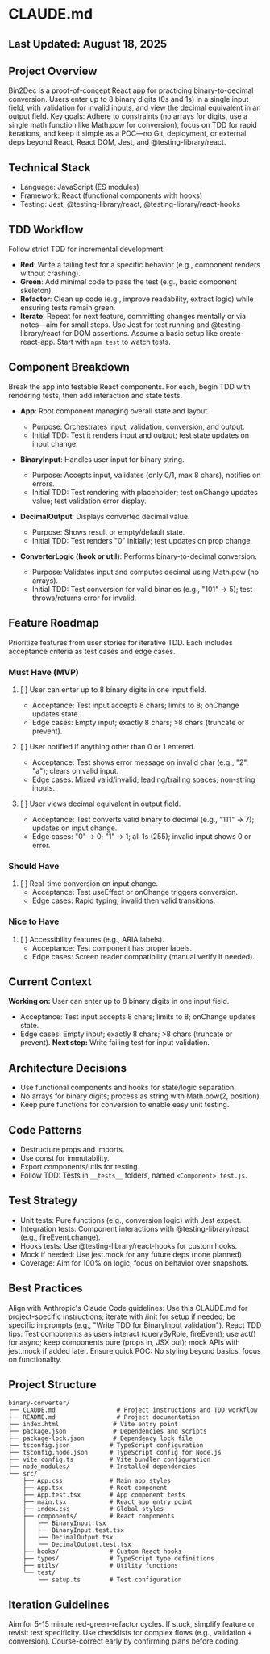 # CLAUDE.md

## Last Updated: August 18, 2025

## Project Overview
Bin2Dec is a proof-of-concept React app for practicing binary-to-decimal conversion. Users enter up to 8 binary digits (0s and 1s) in a single input field, with validation for invalid inputs, and view the decimal equivalent in an output field. Key goals: Adhere to constraints (no arrays for digits, use a single math function like Math.pow for conversion), focus on TDD for rapid iterations, and keep it simple as a POC—no Git, deployment, or external deps beyond React, React DOM, Jest, and @testing-library/react.

## Technical Stack
- Language: JavaScript (ES modules)
- Framework: React (functional components with hooks)
- Testing: Jest, @testing-library/react, @testing-library/react-hooks

## TDD Workflow
Follow strict TDD for incremental development:
- **Red**: Write a failing test for a specific behavior (e.g., component renders without crashing).
- **Green**: Add minimal code to pass the test (e.g., basic component skeleton).
- **Refactor**: Clean up code (e.g., improve readability, extract logic) while ensuring tests remain green.
- **Iterate**: Repeat for next feature, committing changes mentally or via notes—aim for small steps.
Use Jest for test running and @testing-library/react for DOM assertions. Assume a basic setup like create-react-app. Start with `npm test` to watch tests.

## Component Breakdown
Break the app into testable React components. For each, begin TDD with rendering tests, then add interaction and state tests.

- **App**: Root component managing overall state and layout.
  - Purpose: Orchestrates input, validation, conversion, and output.
  - Initial TDD: Test it renders input and output; test state updates on input change.

- **BinaryInput**: Handles user input for binary string.
  - Purpose: Accepts input, validates (only 0/1, max 8 chars), notifies on errors.
  - Initial TDD: Test rendering with placeholder; test onChange updates value; test validation error display.

- **DecimalOutput**: Displays converted decimal value.
  - Purpose: Shows result or empty/default state.
  - Initial TDD: Test renders "0" initially; test updates on prop change.

- **ConverterLogic (hook or util)**: Performs binary-to-decimal conversion.
  - Purpose: Validates input and computes decimal using Math.pow (no arrays).
  - Initial TDD: Test conversion for valid binaries (e.g., "101" -> 5); test throws/returns error for invalid.

## Feature Roadmap
Prioritize features from user stories for iterative TDD. Each includes acceptance criteria as test cases and edge cases.

### Must Have (MVP)
1. [ ] User can enter up to 8 binary digits in one input field.
   - Acceptance: Test input accepts 8 chars; limits to 8; onChange updates state.
   - Edge cases: Empty input; exactly 8 chars; >8 chars (truncate or prevent).

2. [ ] User notified if anything other than 0 or 1 entered.
   - Acceptance: Test shows error message on invalid char (e.g., "2", "a"); clears on valid input.
   - Edge cases: Mixed valid/invalid; leading/trailing spaces; non-string inputs.

3. [ ] User views decimal equivalent in output field.
   - Acceptance: Test converts valid binary to decimal (e.g., "111" -> 7); updates on input change.
   - Edge cases: "0" -> 0; "1" -> 1; all 1s (255); invalid input shows 0 or error.

### Should Have
1. [ ] Real-time conversion on input change.
   - Acceptance: Test useEffect or onChange triggers conversion.
   - Edge cases: Rapid typing; invalid then valid transitions.

### Nice to Have
1. [ ] Accessibility features (e.g., ARIA labels).
   - Acceptance: Test component has proper labels.
   - Edge cases: Screen reader compatibility (manual verify if needed).

## Current Context
**Working on:**
User can enter up to 8 binary digits in one input field.
- Acceptance: Test input accepts 8 chars; limits to 8; onChange updates state.
- Edge cases: Empty input; exactly 8 chars; >8 chars (truncate or prevent).
**Next step:** Write failing test for input validation.

## Architecture Decisions
- Use functional components and hooks for state/logic separation.
- No arrays for binary digits; process as string with Math.pow(2, position).
- Keep pure functions for conversion to enable easy unit testing.

## Code Patterns
- Destructure props and imports.
- Use const for immutability.
- Export components/utils for testing.
- Follow TDD: Tests in `__tests__` folders, named `<Component>.test.js`.

## Test Strategy
- Unit tests: Pure functions (e.g., conversion logic) with Jest expect.
- Integration tests: Component interactions with @testing-library/react (e.g., fireEvent.change).
- Hooks tests: Use @testing-library/react-hooks for custom hooks.
- Mock if needed: Use jest.mock for any future deps (none planned).
- Coverage: Aim for 100% on logic; focus on behavior over snapshots.

## Best Practices
Align with Anthropic's Claude Code guidelines: Use this CLAUDE.md for project-specific instructions; iterate with /init for setup if needed; be specific in prompts (e.g., "Write TDD for BinaryInput validation").
React TDD tips: Test components as users interact (queryByRole, fireEvent); use act() for async; keep components pure (props in, JSX out); mock APIs with jest.mock if added later. Ensure quick POC: No styling beyond basics, focus on functionality.

## Project Structure
```
binary-converter/
├── CLAUDE.md                 # Project instructions and TDD workflow
├── README.md                 # Project documentation
├── index.html               # Vite entry point
├── package.json             # Dependencies and scripts
├── package-lock.json        # Dependency lock file
├── tsconfig.json           # TypeScript configuration
├── tsconfig.node.json      # TypeScript config for Node.js
├── vite.config.ts          # Vite bundler configuration
├── node_modules/           # Installed dependencies
└── src/
    ├── App.css             # Main app styles
    ├── App.tsx             # Root component
    ├── App.test.tsx        # App component tests
    ├── main.tsx            # React app entry point
    ├── index.css           # Global styles
    ├── components/         # React components
    │   ├── BinaryInput.tsx
    │   ├── BinaryInput.test.tsx
    │   ├── DecimalOutput.tsx
    │   └── DecimalOutput.test.tsx
    ├── hooks/              # Custom React hooks
    ├── types/              # TypeScript type definitions
    ├── utils/              # Utility functions
    └── test/
        └── setup.ts        # Test configuration
```

## Iteration Guidelines
Aim for 5-15 minute red-green-refactor cycles. If stuck, simplify feature or revisit test specificity. Use checklists for complex flows (e.g., validation + conversion). Course-correct early by confirming plans before coding.